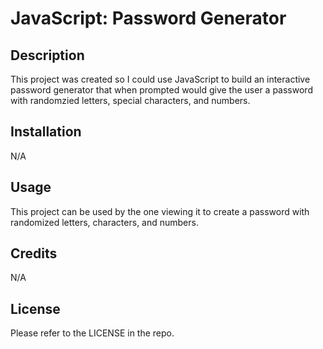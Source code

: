 # JavaScript: Password Generator 

## Description 

This project was created so I could use JavaScript to build an interactive password generator that when prompted would give the user a password with randomzied letters, special characters, and numbers. 

## Installation 

N/A

## Usage 

This project can be used by the one viewing it to create a password with randomized letters, characters, and numbers.   

## Credits 

N/A

## License

Please refer to the LICENSE in the repo.  
